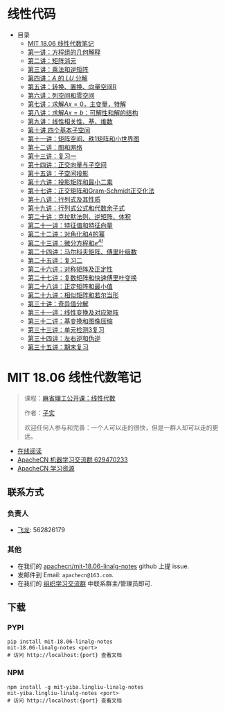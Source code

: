 # 线性代码
* 目录
    *   [MIT 18.06 线性代数笔记](README.md)
    *   [第一讲：方程组的几何解释](chapter01.md)
    *   [第二讲：矩阵消元](chapter02.md)
    *   [第三讲：乘法和逆矩阵](chapter03.md)
    *   [第四讲：$A$ 的 $LU$ 分解](chapter04.md)
    *   [第五讲：转换、置换、向量空间R](chapter05.md)
    *   [第六讲：列空间和零空间](chapter06.md)
    *   [第七讲：求解$Ax=0$，主变量，特解](chapter07.md)
    *   [第八讲：求解$Ax=b$：可解性和解的结构](chapter08.md)
    *   [第九讲：线性相关性、基、维数](chapter09.md)
    *   [第十讲 四个基本子空间](chapter10.md)
    *   [第十一讲：矩阵空间、秩1矩阵和小世界图](chapter11.md)
    *   [第十二讲：图和网络](chapter12.md)
    *   [第十三讲：复习一](chapter13.md)
    *   [第十四讲：正交向量与子空间](chapter14.md)
    *   [第十五讲：子空间投影](chapter15.md)
    *   [第十六讲：投影矩阵和最小二乘](chapter16.md)
    *   [第十七讲：正交矩阵和Gram-Schmidt正交化法](chapter17.md)
    *   [第十八讲：行列式及其性质](chapter18.md)
    *   [第十九讲：行列式公式和代数余子式](chapter19.md)
    *   [第二十讲：克拉默法则、逆矩阵、体积](chapter20.md)
    *   [第二十一讲：特征值和特征向量](chapter21.md)
    *   [第二十二讲：对角化和$A$的幂](chapter22.md)
    *   [第二十三讲：微分方程和$e^{At}$](chapter23.md)
    *   [第二十四讲：马尔科夫矩阵、傅里叶级数](chapter24.md)
    *   [第二十五讲：复习二](chapter25.md)
    *   [第二十六讲：对称矩阵及正定性](chapter26.md)
    *   [第二十七讲：复数矩阵和快速傅里叶变换](chapter27.md)
    *   [第二十八讲：正定矩阵和最小值](chapter28.md)
    *   [第二十九讲：相似矩阵和若尔当形](chapter29.md)
    *   [第三十讲：奇异值分解](chapter30.md)
    *   [第三十一讲：线性变换及对应矩阵](chapter31.md)
    *   [第三十二讲：基变换和图像压缩](chapter32.md)
    *   [第三十三讲：单元检测3复习](chapter33.md)
    *   [第三十四讲：左右逆和伪逆](chapter34.md)
    *   [第三十五讲：期末复习](chapter35.md)

# MIT 18.06 线性代数笔记

> 课程：[麻省理工公开课：线性代数](http://open.163.com/special/opencourse/daishu.html)
> 
> 作者：[子实](https://github.com/zlotus)
> 
> 欢迎任何人参与和完善：一个人可以走的很快，但是一群人却可以走的更远。

* [在线阅读](https://linalg.apachecn.org)
* [ApacheCN 机器学习交流群 629470233](http://shang.qq.com/wpa/qunwpa?idkey=30e5f1123a79867570f665aa3a483ca404b1c3f77737bc01ec520ed5f078ddef)
* [ApacheCN 学习资源](http://www.apachecn.org/)

## 联系方式

### 负责人

* [飞龙](https://github.com/wizardforcel): 562826179

### 其他

*   在我们的 [apachecn/mit-18.06-linalg-notes](https://github.com/apachecn/mit-18.06-linalg-notes) github 上提 issue.
*   发邮件到 Email: `apachecn@163.com`.
*   在我们的 [组织学习交流群](http://www.apachecn.org/organization/348.html) 中联系群主/管理员即可.


## 下载

### PYPI

```
pip install mit-18.06-linalg-notes
mit-18.06-linalg-notes <port>
# 访问 http://localhost:{port} 查看文档
```

### NPM

```
npm install -g mit-yiba.lingliu-linalg-notes
mit-yiba.lingliu-linalg-notes <port>
# 访问 http://localhost:{port} 查看文档
```
